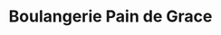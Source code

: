 ---
title: "Boulangerie Pain de Grace"
url: /kinshasa/boulangerie-pain-de-grace/
shop: boulangerie
---